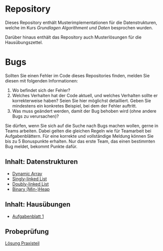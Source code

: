 # Repository
Dieses Repository enthält Musterimplementationen für die Datenstrukturen, welche im Kurs _Grundlagen Algorithment und Daten_ besprochen wurden.

Darüber hinaus enthält das Repository auch Musterlösungen für die Hausübungszettel.

# Bugs
Sollten Sie einen Fehler im Code dieses Repositories finden, melden Sie diesen mit folgenden Informationen:
1. Wo befindet sich der Fehler?
2. Welches Verhalten hat der Code aktuell, und welches Verhalten sollte er korrekterweise haben? Seien Sie hier möglichst detailliert. Geben Sie mindestens ein konkretes Beispiel, bei dem der Fehler auftritt.
3. Was muss geändert werden, damit der Bug behoben wird (ohne andere Bugs zu verursachen)?

Sie dürfen, wenn Sie sich auf die Suche nach Bugs machen wollen, gerne in Teams arbeiten. Dabei gelten die gleichen Regeln wie für Teamarbeit bei Aufgabenblättern. Für eine korrekte und vollständige Meldung können Sie bis zu 5 Bonuspunkte erhalten. Nur das erste Team, das einen bestimmten Bug meldet, bekommt Punkte dafür.

## Inhalt: Datenstrukturen
- [Dynamic Array](DynamicArray.cs)
- [Singly-linked List](LinkedList.cs) 
- [Doubly-linked List](DoublyLinkedList.cs) 
- [Binary (Min-)Heap](BinaryMinHeap.cs) 

## Inhalt: Hausübungen
- [Aufgabenblatt 1](sheet1.md)

## Probeprüfung
[Lösung Praxisteil](AlgoDatMockExam_Solution.zip)
